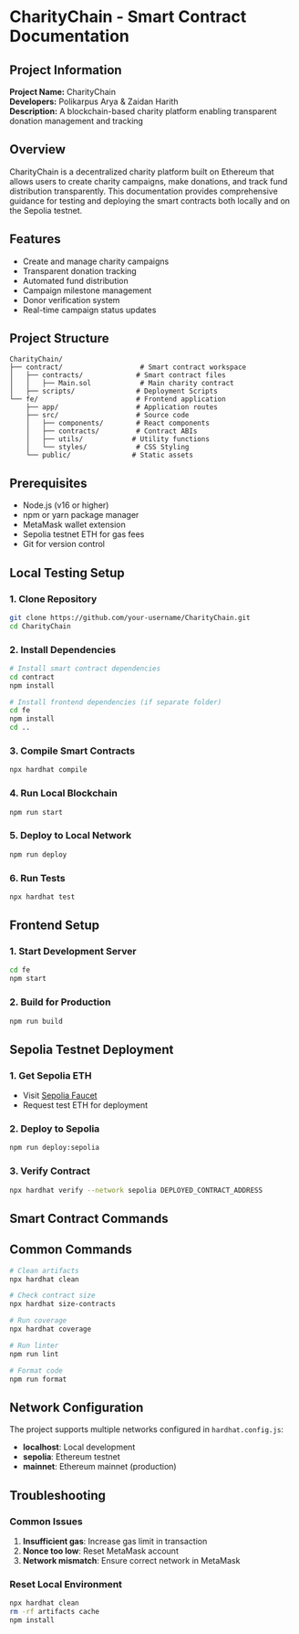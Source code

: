 # CharityChain - Smart Contract Documentation

## Project Information

**Project Name:** CharityChain  
**Developers:** Polikarpus Arya & Zaidan Harith  
**Description:** A blockchain-based charity platform enabling transparent donation management and tracking

## Overview

CharityChain is a decentralized charity platform built on Ethereum that allows users to create charity campaigns, make donations, and track fund distribution transparently. This documentation provides comprehensive guidance for testing and deploying the smart contracts both locally and on the Sepolia testnet.

## Features

- Create and manage charity campaigns
- Transparent donation tracking
- Automated fund distribution
- Campaign milestone management
- Donor verification system
- Real-time campaign status updates

## Project Structure

```
CharityChain/
├── contract/                   # Smart contract workspace
│   ├── contracts/             # Smart contract files
│   │   ├── Main.sol            # Main charity contract
│   ├── scripts/               # Deployment Scripts
└── fe/                        # Frontend application
    ├── app/                   # Application routes
    ├── src/                   # Source code
    │   ├── components/        # React components
    │   ├── contracts/         # Contract ABIs
    │   ├── utils/            # Utility functions
    │   └── styles/            # CSS Styling
    └── public/               # Static assets
```

## Prerequisites

- Node.js (v16 or higher)
- npm or yarn package manager
- MetaMask wallet extension
- Sepolia testnet ETH for gas fees
- Git for version control

## Local Testing Setup

### 1. Clone Repository

```bash
git clone https://github.com/your-username/CharityChain.git
cd CharityChain
```

### 2. Install Dependencies

```bash
# Install smart contract dependencies
cd contract
npm install

# Install frontend dependencies (if separate folder)
cd fe
npm install
cd ..
```

### 3. Compile Smart Contracts

```bash
npx hardhat compile
```

### 4. Run Local Blockchain

```bash
npm run start
```

### 5. Deploy to Local Network

```bash
npm run deploy
```

### 6. Run Tests

```bash
npx hardhat test
```

## Frontend Setup

### 1. Start Development Server

```bash
cd fe
npm start
```

### 2. Build for Production

```bash
npm run build
```

## Sepolia Testnet Deployment

### 1. Get Sepolia ETH

- Visit [Sepolia Faucet](https://sepoliafaucet.com/)
- Request test ETH for deployment

### 2. Deploy to Sepolia

```bash
npm run deploy:sepolia
```

### 3. Verify Contract

```bash
npx hardhat verify --network sepolia DEPLOYED_CONTRACT_ADDRESS
```

## Smart Contract Commands

## Common Commands

```bash
# Clean artifacts
npx hardhat clean

# Check contract size
npx hardhat size-contracts

# Run coverage
npx hardhat coverage

# Run linter
npm run lint

# Format code
npm run format
```

## Network Configuration

The project supports multiple networks configured in `hardhat.config.js`:

- **localhost**: Local development
- **sepolia**: Ethereum testnet
- **mainnet**: Ethereum mainnet (production)

## Troubleshooting

### Common Issues

1. **Insufficient gas**: Increase gas limit in transaction
2. **Nonce too low**: Reset MetaMask account
3. **Network mismatch**: Ensure correct network in MetaMask

### Reset Local Environment

```bash
npx hardhat clean
rm -rf artifacts cache
npm install
```

